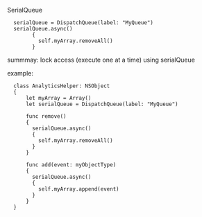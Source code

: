 SerialQueue

      serialQueue = DispatchQueue(label: "MyQueue")
      serialQueue.async() 
            {
              self.myArray.removeAll()
            }

summmay: lock access (execute one at a time) using serialQueue

example:

      class AnalyticsHelper: NSObject
      {
          let myArray = Array()
          let serialQueue = DispatchQueue(label: "MyQueue")

          func remove()
          {
            serialQueue.async() 
            {
              self.myArray.removeAll()
            }
          }

          func add(event: myObjectType)
          {
            serialQueue.async() 
            {
              self.myArray.append(event)
            }
          }
      }


